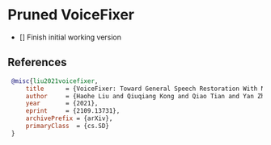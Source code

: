 # Pruned VoiceFixer

- [] Finish initial working version

## References
```BibTex
 @misc{liu2021voicefixer,   
     title      = {VoiceFixer: Toward General Speech Restoration With Neural Vocoder},   
     author     = {Haohe Liu and Qiuqiang Kong and Qiao Tian and Yan Zhao and DeLiang Wang and Chuanzeng Huang and Yuxuan Wang},  
     year       = {2021},  
     eprint     = {2109.13731},  
     archivePrefix = {arXiv},  
     primaryClass  = {cs.SD}  
 }
```